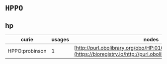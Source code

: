 # `HPPO`
## hp
| curie          |   usages | nodes                                                                                                         |
|----------------|----------|---------------------------------------------------------------------------------------------------------------|
| HPPO:probinson |        1 | [http://purl.obolibrary.org/obo/HP:0100750](https://bioregistry.io/http://purl.obolibrary.org/obo/HP:0100750) |
